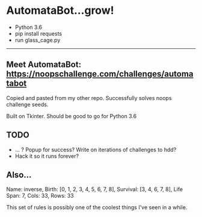 # AutomataBot...grow!
* Python 3.6
* pip install requests
* run glass_cage.py
---
Meet AutomataBot:
https://noopschallenge.com/challenges/automatabot
---
Copied and pasted from my other repo. Successfully solves noops challenge seeds.

Built on Tkinter. Should be good to go for Python 3.6

## TODO
* ... ? Popup for success? Write on iterations of challenges to hdd?
* Hack it so it runs forever?


## Also...
Name: inverse, Birth: [0, 1, 2, 3, 4, 5, 6, 7, 8], Survival: [3, 4, 6, 7, 8], Life Span: 7, Cols: 33, Rows: 33

This set of rules is possibly one of the coolest things I've seen in a while. 
